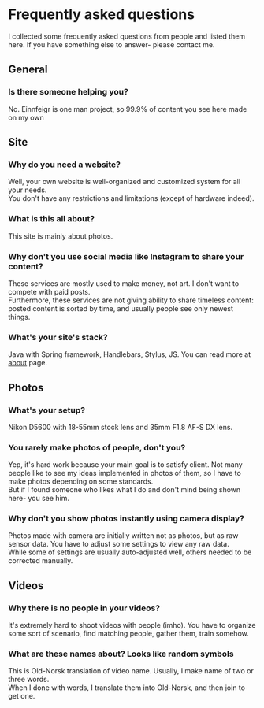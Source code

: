 # Frequently asked questions
I collected some frequently asked questions from people and listed them here. 
If you have something else to answer- please contact me.

## General
### Is there someone helping you?
No. Einnfeigr is one man project, so 99.9% of content you see here made on my own  

## Site
### Why do you need a website?
Well, your own website is well-organized and customized system for all your needs.  
You don't have any restrictions and limitations (except of hardware indeed).  

### What is this all about?
This site is mainly about photos.  

### Why don't you use social media like Instagram to share your content?
These services are mostly used to make money, not art.
I don't want to compete with paid posts.  
Furthermore, these services are not giving ability to share timeless content:
posted content is sorted by time, and usually people see only newest things.  

### What's your site's stack?
Java with Spring framework, Handlebars, Stylus, JS. You can read more at [about](/about) page.

## Photos
### What's your setup?
Nikon D5600 with 18-55mm stock lens and 35mm F1.8 AF-S DX lens.

### You rarely make photos of people, don't you?
Yep, it's hard work because your main goal is to satisfy client.
Not many people like to see my ideas implemented in photos of them, so I have to make photos 
depending on some standards.  
But if I found someone who likes what I do and don't mind being shown here- you see him.  

### Why don't you show photos instantly using camera display?
Photos made with camera are initially written not as photos, but as raw sensor data. 
You have to adjust some settings to view any raw data.  
While some of settings are usually auto-adjusted well, others needed to be corrected manually.  

## Videos
### Why there is no people in your videos?
It's extremely hard to shoot videos with people (imho). 
You have to organize some sort of scenario, find matching people, gather them, train somehow. 

### What are these names about? Looks like random symbols
This is Old-Norsk translation of video name. 
Usually, I make name of two or three words.  
When I done with words, I translate them into Old-Norsk, and then join to get one.
